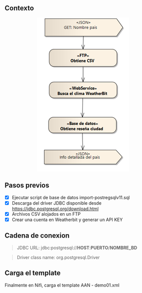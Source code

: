## Contexto

<p align="center">
  <img src="Contexto.png">
</p>

## Pasos previos

- [X] Ejecutar script  de base de datos import-postregsqlv11.sql
- [X] Descarga del driver JDBC disponible desde https://jdbc.postgresql.org/download.html
- [X] Archivos CSV alojados en un FTP
- [X] Crear una cuenta en Weatherbit y generar un API KEY

## Cadena de conexion

> JDBC URL: jdbc:postgresql://__HOST__:__PUERTO__/__NOMBRE_BD__

> Driver class name: org.postgresql.Driver

## Carga el template 

Finalmente en Nifi, carga el template AAN - demo01.xml
